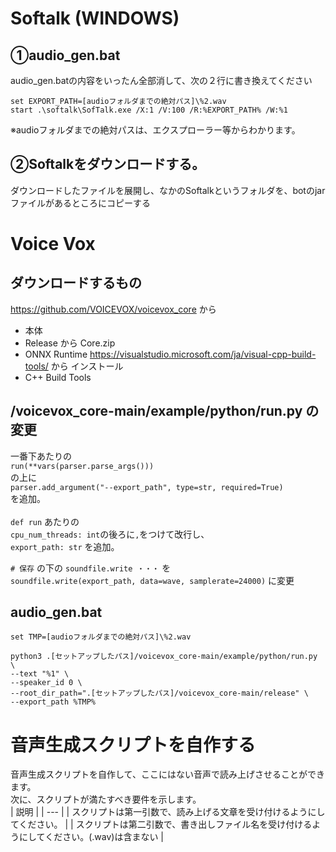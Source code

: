 # Softalk (WINDOWS)
## ①audio_gen.bat
audio_gen.batの内容をいったん全部消して、次の２行に書き換えてください
```
set EXPORT_PATH=[audioフォルダまでの絶対パス]\%2.wav
start .\softalk\SofTalk.exe /X:1 /V:100 /R:%EXPORT_PATH% /W:%1 
```
※audioフォルダまでの絶対パスは、エクスプローラー等からわかります。

## ②Softalkをダウンロードする。
ダウンロードしたファイルを展開し、なかのSoftalkというフォルダを、botのjarファイルがあるところにコピーする

# Voice Vox
## ダウンロードするもの
https://github.com/VOICEVOX/voicevox_core から
- 本体
- Release から Core.zip
- ONNX Runtime
https://visualstudio.microsoft.com/ja/visual-cpp-build-tools/ から インストール
- C++ Build Tools

## /voicevox_core-main/example/python/run.py の変更
一番下あたりの<br>
```run(**vars(parser.parse_args()))```<br>
の上に<br>
```parser.add_argument("--export_path", type=str, required=True)```<br>
を追加。<br>
<br>
``def run`` あたりの<br>
```cpu_num_threads: int```の後ろに`,`をつけて改行し、<br>
```export_path: str``` を追加。<br>

``# 保存`` の下の `soundfile.write ・・・` を <br>
``soundfile.write(export_path, data=wave, samplerate=24000)`` に変更<br>

## audio_gen.bat
```
set TMP=[audioフォルダまでの絶対パス]\%2.wav

python3 .[セットアップしたパス]/voicevox_core-main/example/python/run.py \
--text "%1" \
--speaker_id 0 \
--root_dir_path=".[セットアップしたパス]/voicevox_core-main/release" \
--export_path %TMP%

```

# 音声生成スクリプトを自作する
音声生成スクリプトを自作して、ここにはない音声で読み上げさせることができます。<br>
次に、スクリプトが満たすべき要件を示します。<br>
| 説明 |
| --- |
| スクリプトは第一引数で、読み上げる文章を受け付けるようにしてください。 |
| スクリプトは第二引数で、書き出しファイル名を受け付けるようにしてください。(.wav)は含まない |
